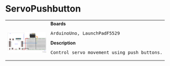 # ServoPushbutton
<table><tr>
<td>
<br><img src="Arduino/ServoPushbutton/ServoPushbutton_bb.png" width=320px>
</td>
<td>
<b>Boards</b><p><pre>ArduinoUno, LaunchPadF5529</pre></p>
<b>Description</b><p><pre>Control servo movement using push buttons.
</pre></p>
</td>
</tr></table>

